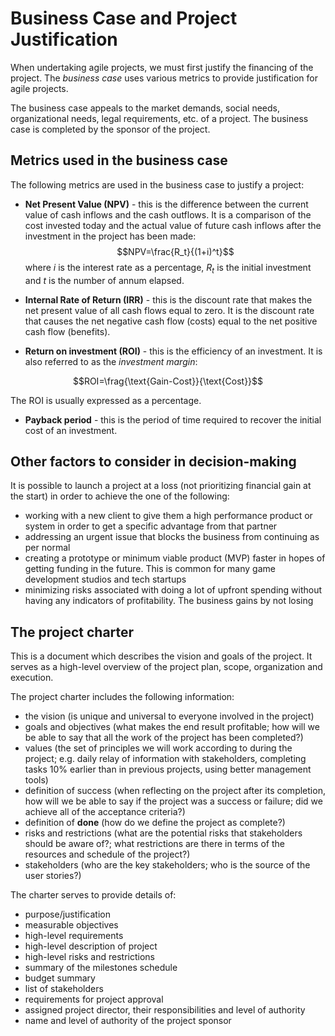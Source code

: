# Business Case and Project Justification
When undertaking agile projects, we must first justify the financing of the project. The *business case* uses various metrics to provide justification for agile projects.

The business case appeals to the market demands, social needs, organizational
needs, legal requirements, etc. of a project. The business case is completed by the sponsor of the project.

## Metrics used in the business case
The following metrics are used in the business case to justify a project:

- **Net Present Value (NPV)** - this is the difference between the current value of
cash inflows and the cash outflows. It is a comparison of the cost invested today
and the actual value of future cash inflows after the investment in the project
has been made:
$$NPV=\frac{R_t}{(1+i)^t}$$
where $i$ is the interest rate as a percentage, $R_t$ is the initial investment and $t$ is the number of annum elapsed.

- **Internal Rate of Return (IRR)** - this is the discount rate that makes the net present
value of all cash flows equal to zero. It is the discount rate that causes the net
negative cash flow (costs) equal to the net positive cash flow (benefits).

- **Return on investment (ROI)** - this is the efficiency of an investment. It is also
referred to as the *investment margin*:

$$ROI=\frag{\text{Gain-Cost}}{\text{Cost}}$$

The ROI is usually expressed as a percentage.

- **Payback period** - this is the period of time required to recover the initial cost of an investment.

## Other factors to consider in decision-making
It is possible to launch a project at a loss (not prioritizing financial gain at the start)
in order to achieve the one of the following:
- working with a new client to give them a high performance product or system in order to get a specific advantage from that partner
- addressing an urgent issue that blocks the business from continuing as per normal
- creating a prototype or minimum viable product (MVP) faster in hopes of getting funding in the future. This is common for many game development studios and tech startups
- minimizing risks associated with doing a lot of upfront spending without having any indicators of profitability. The business gains by not losing

## The project charter
This is a document which describes the vision and goals of the project. It
serves as a high-level overview of the project plan, scope, organization and execution.

The project charter includes the following information:
- the vision (is unique and universal to everyone involved in the project)
- goals and objectives (what makes the end result profitable; how will we be able to say that all the work of the project has been completed?)
- values (the set of principles we will work according to during the project; e.g. daily relay of information with stakeholders, completing tasks 10% earlier than in previous projects, using better management tools)
- definition of success (when reflecting on the project after its completion, how will we be able to say if the project was a success or failure; did we achieve all of the acceptance criteria?)
- definition of **done** (how do we define the project as complete?)
- risks and restrictions (what are the potential risks that stakeholders should be aware of?; what restrictions are there in terms of the resources and schedule of the project?)
- stakeholders (who are the key stakeholders; who is the source of the user stories?)

The charter serves to provide details of:
- purpose/justification
- measurable objectives
- high-level requirements
- high-level description of project
- high-level risks and restrictions
- summary of the milestones schedule
- budget summary
- list of stakeholders
- requirements for project approval
- assigned project director, their responsibilities and level of authority
- name and level of authority of the project sponsor
